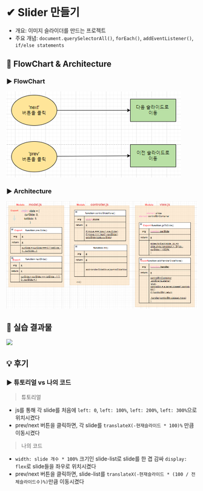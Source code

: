 # ✔ Slider 만들기

-   개요: 이미지 슬라이더를 만드는 프로젝트
-   주요 개념: `document.querySelectorAll()`, `forEach()`, `addEventListener()`, `if/else statements`

## 🎨 FlowChart & Architecture

[](https://app.diagrams.net/#G1Jg4KD641Fzc_IElIBnMamBtPQQgqZstx)

### ▶ FlowChart

![](./image/flowchart.PNG)

### ▶ Architecture

![](./image/architecture.PNG)

## 🧩 실습 결과물

![](../gif/slider_practice1.gif)

## 💡 후기

### ▶ 튜토리얼 vs 나의 코드

> 튜토리얼

-   js를 통해 각 slide를 처음에 `left: 0`, `left: 100%`, `left: 200%`, `left: 300%`으로 위치시켰다
-   prev/next 버튼을 클릭하면, 각 slide를 `translateX(-현재슬라이드 * 100)%` 만큼 이동시켰다

> 나의 코드

-   `width: slide 개수 * 100%` 크기인 slide-list로 slide를 한 겹 감싸 `display: flex`로 slide들을 좌우로 위치시켰다
-   prev/next 버튼을 클릭하면, slide-list를 `translateX(-현재슬라이드 * (100 / 전체슬라이드수)%)`만큼 이동시켰다
